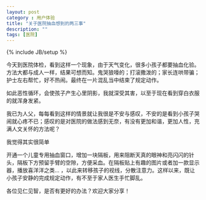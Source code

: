 ```yaml
---
layout: post
category : 用户体验
title: "关于医院抽血想到的两三事"
description: ""
tags: [医院]
---
```

{% include JB/setup %}


今天到医院体检，看到这样一个现象，由于天气变化，很多小孩子都要抽血化验。方法大都与成人一样，结果可想而知。鬼哭狼嚎的；打滚撒泼的；家长连哄带骗；护士左右帮忙，好不热闹。最终在一片混乱当中结束了规定动作。

如此恶性循环，会使孩子产生心里阴影，我就深受其害，以至于现在看到穿白衣服的就浑身发紧。

我已为人父，每每看到这样的情景就让我很是不安与感叹，不安的是看到小孩子哭闹就心疼不已；感叹的是对医院的做法感到无奈，有没有更加和谐，更加人性，充满人文关怀的方法呢？

我觉得其实很简单

开通一个儿童专用抽血窗口，增加一块隔板，用来阻断天真的眼神和亮闪闪的针头，隔板下方预留手臂的空隙，方便采血。在隔板贴上有趣的图片或者加一款显示器，播放喜洋洋之类… ，以此来转移孩子的视线，分散注意力。这样以来，既让小孩子安静的完成规定动作，有不至于家人医生手忙脚乱。

各位见仁见智，是否有更好的办法？欢迎大家分享！

 
